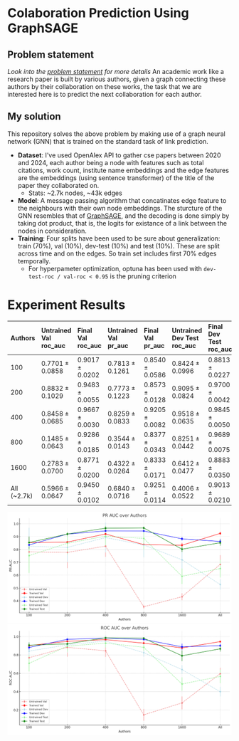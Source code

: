 # Colaboration Prediction Using GraphSAGE

## Problem statement
*Look into the [problem statement](docs/Problem%20Statement%20-%20I.pdf) for more details*
An academic work like a research paper is built by various authors, given a graph connecting these authors by their collaboration on these works, the task that we are interested here is to predict the next collaboration for each author. 

## My solution
This repository solves the above problem by making use of a graph neural network (GNN) that is trained on the standard task of link prediction. 
- **Dataset**: I've used OpenAlex API to gather cse papers between 2020 and 2024, each author being a node with features such as total citations, work count, institute name embeddings and the edge features are the embeddings (using sentence transformer) of the title of the paper they collaborated on.
    - Stats: ~2.7k nodes, ~43k edges
- **Model**: A message passing algorithm that concatinates edge feature to the neighbours with their own node embeddings. The sturcture of the GNN resembles that of [GraphSAGE](https://arxiv.org/abs/1706.02216), and the decoding is done simply by taking dot product, that is, the logits for existance of a link between the nodes in consideration.
- **Training**: Four splits have been used to be sure about generalization: train (70%), val (10%), dev-test (10%) and test (10%). These are split across time and on the edges. So train set includes first 70% edges temporally.
    - For hyperpameter optimization, optuna has been used with `dev-test-roc / val-roc < 0.95` is the pruning criterion

# Experiment Results

| Authors | Untrained Val roc_auc | Final Val roc_auc | Untrained Val pr_auc | Final Val pr_auc | Untrained Dev Test roc_auc | Final Dev Test roc_auc | Untrained Dev Test pr_auc | Final Dev Test pr_auc | Untrained Test roc_auc | Final Test roc_auc | Untrained Test pr_auc | Final Test pr_auc |
| :------ | :-------------------- | :---------------- | :------------------- | :--------------- | :------------------------- | :--------------------- | :------------------------ | :-------------------- | :--------------------- | :----------------- | :-------------------- | :---------------- |
| 100     | 0.7701 ± 0.0858       | 0.9017 ± 0.0202   | 0.7813 ± 0.1261      | 0.8540 ± 0.0586  | 0.8424 ± 0.0996            | 0.8813 ± 0.0227        | 0.8255 ± 0.1428           | 0.8353 ± 0.0605       | 0.7087 ± 0.0884        | 0.9058 ± 0.0303    | 0.7522 ± 0.1341       | 0.8536 ± 0.0475   |
| 200     | 0.8832 ± 0.1029       | 0.9483 ± 0.0055   | 0.7773 ± 0.1223      | 0.8573 ± 0.0128  | 0.9095 ± 0.0824            | 0.9700 ± 0.0042        | 0.8161 ± 0.1146           | 0.9197 ± 0.0141       | 0.8957 ± 0.0611        | 0.9209 ± 0.0155    | 0.8485 ± 0.0874       | 0.9196 ± 0.0104   |
| 400     | 0.8458 ± 0.0685       | 0.9667 ± 0.0030   | 0.8259 ± 0.0833      | 0.9205 ± 0.0082  | 0.9518 ± 0.0635            | 0.9845 ± 0.0050        | 0.8927 ± 0.1158           | 0.9444 ± 0.0163       | 0.9292 ± 0.0478        | 0.9865 ± 0.0044    | 0.9031 ± 0.0809       | 0.9656 ± 0.0145   |
| 800     | 0.1485 ± 0.0643       | 0.9286 ± 0.0185   | 0.3544 ± 0.0143      | 0.8377 ± 0.0343  | 0.8251 ± 0.0442            | 0.9689 ± 0.0075        | 0.8352 ± 0.0963           | 0.9438 ± 0.0119       | 0.8837 ± 0.0393        | 0.9827 ± 0.0046    | 0.8863 ± 0.0835       | 0.9678 ± 0.0098   |
| 1600    | 0.2783 ± 0.0700       | 0.8771 ± 0.0200   | 0.4322 ± 0.0264      | 0.8333 ± 0.0171  | 0.6412 ± 0.0477            | 0.8883 ± 0.0350        | 0.7199 ± 0.0742           | 0.8827 ± 0.0135       | 0.4838 ± 0.0726        | 0.7914 ± 0.0580    | 0.5916 ± 0.0603       | 0.8023 ± 0.0224   |
| All (~2.7k)    | 0.5966 ± 0.0647       | 0.9450 ± 0.0102   | 0.6840 ± 0.0716      | 0.9251 ± 0.0114  | 0.4006 ± 0.0522            | 0.9013 ± 0.0210        | 0.5275 ± 0.0398           | 0.8624 ± 0.0205       | 0.5666 ± 0.0741        | 0.8670 ± 0.0296    | 0.6516 ± 0.0692       | 0.8524 ± 0.0226   |

![PR AUC Results](docs/results/pr-auc.png)
![ROC AUC Results](docs/results/roc-auc.png)

